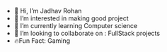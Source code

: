 - 👋 Hi, I’m Jadhav Rohan
- 👀 I’m interested in making good project 
- 🌱 I’m currently learning Computer science 
- 💞️ I’m looking to collaborate on : FullStack projects
- 🔥Fun Fact: Gaming

<a href="https://x.com/Rohan7225?t=pA-Ia_k1EO4thziaPnX9CA&s=09"></a>
<!---
RohantheRj/RohantheRj is a ✨ special ✨ repository because its `README.md` (this file) appears on your GitHub profile.
You can click the Preview link to take a look at your changes.
--->
